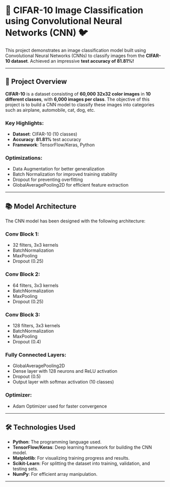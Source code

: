 # 🚗 **CIFAR-10 Image Classification using Convolutional Neural Networks (CNN)** 🐦

This project demonstrates an image classification model built using Convolutional Neural Networks (CNNs) to classify images from the **CIFAR-10 dataset**. Achieved an impressive **test accuracy of 81.81%!**

---

## 🚀 **Project Overview**

**CIFAR-10** is a dataset consisting of **60,000 32x32 color images** in **10 different classes**, with **6,000 images per class**. The objective of this project is to build a CNN model to classify these images into categories such as airplane, automobile, cat, dog, etc.

### **Key Highlights**:

- **Dataset**: CIFAR-10 (10 classes)
- **Accuracy**: **81.81%** test accuracy
- **Framework**: TensorFlow/Keras, Python

### **Optimizations**:

- Data Augmentation for better generalization
- Batch Normalization for improved training stability
- Dropout for preventing overfitting
- GlobalAveragePooling2D for efficient feature extraction

---

## 📚 **Model Architecture**

The CNN model has been designed with the following architecture:

### **Conv Block 1**:

- 32 filters, 3x3 kernels
- BatchNormalization
- MaxPooling
- Dropout (0.25)

### **Conv Block 2**:

- 64 filters, 3x3 kernels
- BatchNormalization
- MaxPooling
- Dropout (0.25)

### **Conv Block 3**:

- 128 filters, 3x3 kernels
- BatchNormalization
- MaxPooling
- Dropout (0.4)

### **Fully Connected Layers**:

- GlobalAveragePooling2D
- Dense layer with 128 neurons and ReLU activation
- Dropout (0.5)
- Output layer with softmax activation (10 classes)

### **Optimizer**:

- Adam Optimizer used for faster convergence

---

## 🛠️ **Technologies Used**

- **Python**: The programming language used.
- **TensorFlow/Keras**: Deep learning framework for building the CNN model.
- **Matplotlib**: For visualizing training progress and results.
- **Scikit-Learn**: For splitting the dataset into training, validation, and testing sets.
- **NumPy**: For efficient array manipulation.

---

